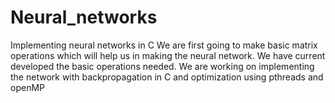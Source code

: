 # Neural_networks
Implementing neural networks in C
We are first going to make basic matrix operations which will help us in making the neural network.
We have current developed the basic operations needed.
We are working on implementing the network with backpropagation in C and optimization using pthreads and openMP
